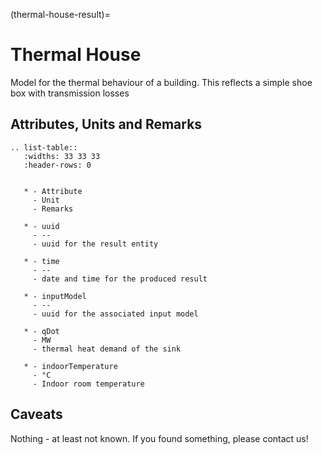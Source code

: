 (thermal-house-result)=

# Thermal House

Model for the thermal behaviour of a building.
This reflects a simple shoe box with transmission losses

## Attributes, Units and Remarks

```{eval-rst}
.. list-table::
   :widths: 33 33 33
   :header-rows: 0


   * - Attribute
     - Unit
     - Remarks

   * - uuid
     - --
     - uuid for the result entity

   * - time
     - --
     - date and time for the produced result

   * - inputModel
     - --
     - uuid for the associated input model

   * - qDot
     - MW
     - thermal heat demand of the sink

   * - indoorTemperature
     - °C
     - Indoor room temperature

```

## Caveats

Nothing - at least not known.
If you found something, please contact us!
